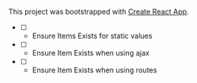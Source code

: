 This project was bootstrapped with [Create React App](https://github.com/facebook/create-react-app).

- [ ] - Ensure Items Exists for static values
- [ ] - Ensure Item Exists when using ajax
- [ ] - Ensure Item Exists when using routes
